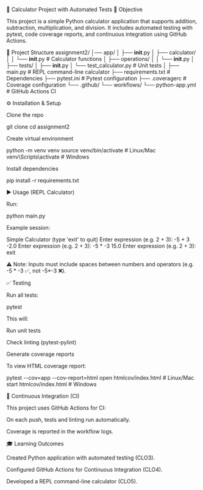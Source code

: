 📘 Calculator Project with Automated Tests
🎯 Objective

This project is a simple Python calculator application that supports addition, subtraction, multiplication, and division.
It includes automated testing with pytest, code coverage reports, and continuous integration using GitHub Actions.

📂 Project Structure
assignment2/
│── app/
│   ├── __init__.py
│   ├── calculator/
│   │   └── __init__.py     # Calculator functions
│   ├── operations/
│   │   └── __init__.py
│
├── tests/
│   ├── __init__.py
│   └── test_calculator.py  # Unit tests
│
├── main.py                 # REPL command-line calculator
├── requirements.txt        # Dependencies
├── pytest.ini              # Pytest configuration
├── .coveragerc             # Coverage configuration
└── .github/
    └── workflows/
        └── python-app.yml  # GitHub Actions CI

⚙️ Installation & Setup

Clone the repo

git clone <your-repo-url>
cd assignment2


Create virtual environment

python -m venv venv
source venv/bin/activate   # Linux/Mac
venv\Scripts\activate      # Windows


Install dependencies

pip install -r requirements.txt

▶️ Usage (REPL Calculator)

Run:

python main.py


Example session:

Simple Calculator (type 'exit' to quit)
Enter expression (e.g. 2 + 3): -5 + 3
-2.0
Enter expression (e.g. 2 + 3): -5 * -3
15.0
Enter expression (e.g. 2 + 3): exit


⚠️ Note: Inputs must include spaces between numbers and operators (e.g. -5 * -3 ✅, not -5*-3 ❌).

✅ Testing

Run all tests:

pytest


This will:

Run unit tests

Check linting (pytest-pylint)

Generate coverage reports

To view HTML coverage report:

pytest --cov=app --cov-report=html
open htmlcov/index.html  # Linux/Mac
start htmlcov/index.html # Windows

🔄 Continuous Integration (CI)

This project uses GitHub Actions for CI:

On each push, tests and linting run automatically.

Coverage is reported in the workflow logs.

🎓 Learning Outcomes

Created Python application with automated testing (CLO3).

Configured GitHub Actions for Continuous Integration (CLO4).

Developed a REPL command-line calculator (CLO5).